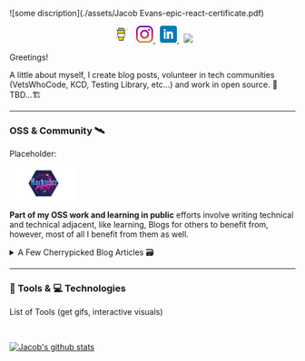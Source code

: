 <meta property="og:url" content="https://dev.to/jacobmgevans" />


![some discription](./assets/Jacob Evans-epic-react-certificate.pdf)


<p align="center">
<a href="https://www.buymeacoffee.com/JacobMGEvans" target="_blank"><img src="./assets/by-me-a-coffee.png" alt="Buy Me A Coffee" height="30" ></a>&nbsp;&nbsp;
<a href="https://www.instagram.com/jacobmgevans"><img alt="Instagram Icon" src="./assets/instagram.jpg" height="30">
</a>&nbsp;
<a href="https://www.linkedin.com/in/jacob-m-g-evans/"><img alt="Linkedin Icon" src="./assets/linkedin.png" height="30">
</a>&nbsp;
<a href="https://twitter.com/JacobMGEvans">
<img src="https://img.shields.io/twitter/follow/JacobMGEvans?style=social" />
</a>
</p>

Greetings! 

A little about myself, I create blog posts, volunteer in tech communities (VetsWhoCode, KCD, Testing Library, etc...) and work in open source. 🚧TBD...🏗️


---

<h3> OSS & Community 🛰️</h3>
<article>
Placeholder:

<a href="https://dev.to/jacobmgevans"><img src="./assets/hacktoberfest.png" height="60"/></a> 
</article>

**Part of my OSS work and learning in public** efforts involve writing technical and technical adjacent, like learning, Blogs for others to benefit from, however, most of all I benefit from them as well. 
<details>
<summary>A Few Cherrypicked Blog Articles 🗃️ </summary>
<br>

 * [JavaScript Resources Podcasts, Books, Videos, and Tutorials](https://dev.to/jacobmgevans/javascript-resources-podcasts-books-videos-and-tutorials-4a6e)
 * [More Podcasts and Video Resources](https://dev.to/jacobmgevans/more-podcasts-and-video-programming-resources-5a8k)
 * [Should you listen to Podcasts?](https://dev.to/jacobmgevans/should-you-listen-to-podcasts-4m5j)
 * [Writing Immutable and Functional JavaScript](https://dev.to/jacobmgevans/writing-immutable-javascript-why-how-3if6)
</details>

---

<h3>🧰 Tools & 💻 Technologies</h3>

 List of Tools (get gifs, interactive visuals) 


<br />

[![Jacob's github stats](https://github-readme-stats.vercel.app/api?username=JacobMGEvans)](https://github.com/JacobMGEvans/github-readme-stats)
